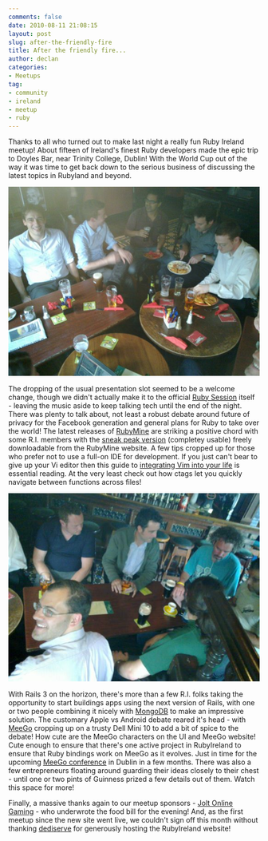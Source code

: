 ```yaml
---
comments: false
date: 2010-08-11 21:08:15
layout: post
slug: after-the-friendly-fire
title: After the friendly fire...
author: declan
categories:
- Meetups
tag:
- community
- ireland
- meetup
- ruby
---
```


Thanks to all who turned out to make last night a really fun Ruby Ireland meetup! About fifteen of Ireland's finest Ruby developers made the epic trip to Doyles Bar, near Trinity College, Dublin! With the World Cup out of the way it was time to get back down to the serious business of discussing the latest topics in Rubyland and beyond.

![](images/ri_july_2010b.jpg)

The dropping of the usual presentation slot seemed to be a welcome change, though we didn't actually make it to the official [Ruby Session](http://www.rubysessions.com/) itself - leaving the music aside to keep talking tech until the end of the night. There was plenty to talk about, not least a robust debate around future of privacy for the Facebook generation and general plans for Ruby to take over the world! The latest releases of [RubyMine](http://www.jetbrains.com/ruby/) are striking a positive chord with some R.I. members with the [sneak peak version](http://www.jetbrains.com/ruby/nextversion/index.html) (completey usable) freely downloadable from the RubyMine website. A few tips cropped up for those who prefer not to use a full-on IDE for development. If you just can't bear to give up your Vi editor then this guide to [ integrating Vim into your life](http://robots.thoughtbot.com/post/159805638/integrating-vim-into-your-life) is essential reading. At the very least check out how ctags let you quickly navigate between functions across files!

![](images/ri_jul_2010a.jpg)

With Rails 3 on the horizon, there's more than a few R.I. folks taking the opportunity to start buildings apps using the next version of Rails, with one or two people combining it nicely with [MongoDB](http://www.mongodb.org/) to make an impressive solution. The customary Apple vs Android debate reared it's head - with [MeeGo](http://meego.com/) cropping up on a trusty Dell Mini 10 to add a bit of spice to the debate! How cute are the MeeGo characters on the UI and MeeGo website! Cute enough to ensure that there's one active project in RubyIreland to ensure that Ruby bindings work on MeeGo as it evolves. Just in time for the upcoming [MeeGo conference]( http://conference2010.meego.com/) in Dublin in a few months. There was also a few entrepreneurs floating around guarding their ideas closely to their chest - until one or two pints of Guinness prized a few details out of them. Watch this space for more!

Finally, a massive thanks again to our meetup sponsors - [Jolt Online Gaming](http://joltonline.com/) - who underwrote the food bill for the evening! And, as the first meetup since the new site went live, we couldn't sign off this month without thanking [dediserve](http://www.dediserve.com/) for generously hosting the RubyIreland website!
